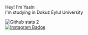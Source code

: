 Hey! I'm Yasin <br>
I'm studying in Dokuz Eylul University <br>

![Github stats 2](https://github-readme-stats.vercel.app/api?username=theyasinsahin&show_icons=true&theme=radical) <br>
[![Instagram Badge](https://img.shields.io/badge/-Instagram-C13584?style=flat-quare&labelColor=C13584&logo=instagram&logoColor=white&link=link)](https://z-p15.www.instagram.com/theyasinsahin/)
